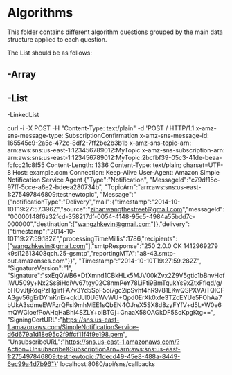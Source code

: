 Algorithms
==========
This folder contains different algorithm questions grouped by the main data structure applied to each question.

The List should be as follows:

-Array
--------------


-List
--------------
-LinkedList

curl -i -X POST -H "Content-Type: text/plain" -d 'POST / HTTP/1.1 x-amz-sns-message-type: SubscriptionConfirmation x-amz-sns-message-id: 165545c9-2a5c-472c-8df2-7ff2be2b3b1b x-amz-sns-topic-arn: arn:aws:sns:us-east-1:123456789012:MyTopic x-amz-sns-subscription-arn: arn:aws:sns:us-east-1:123456789012:MyTopic:2bcfbf39-05c3-41de-beaa-fcfcc21c8f55 Content-Length: 1336 Content-Type: text/plain; charset=UTF-8 Host: example.com Connection: Keep-Alive User-Agent: Amazon Simple Notification Service Agent {"Type":"Notification", "MessageId":"c79df15c-97ff-5cce-a6e2-bdeea280734b", "TopicArn":"arn:aws:sns:us-east-1:275497846809:testnewtopic", "Message":"{\"notificationType\":\"Delivery\",\"mail\":{\"timestamp\":\"2014-10-10T19:27:57.396Z\",\"source\":\"zihanwangthestreet@gmail.com\",\"messageId\":\"00000148f6a32fcd-358217df-0054-4148-95c5-4984a55bdd7c-000000\",\"destination\":[\"wangzhkevin@gmail.com\"]},\"delivery\":{\"timestamp\":\"2014-10-10T19:27:59.182Z\",\"processingTimeMillis\":1786,\"recipients\":[\"wangzhkevin@gmail.com\"],\"smtpResponse\":\"250 2.0.0 OK 1412969279 k9si12613408qch.25-gsmtp\",\"reportingMTA\":\"a8-43.smtp-out.amazonses.com\"}}", "Timestamp":"2014-10-10T19:27:59.282Z", "SignatureVersion":"1", "Signature":"sxEqQWB6+DfXmnd1CBkHLx5MJV00kZvx2Z9V5gtic1bBnvHoflWU509y+Nx2Ss8iHdiVv67tgy02C8nmPeY78LiFti9BmTqukYs9xZtxFflqd/g/5HOvJtjRdqPzHglrfFA7v3Yd5SpF5oi7gc2ipSvhf4hR9781EKwQSPXVAiTQICFA3gv56gErDYmKnEr+qkUJl0U6WvWU+Qpd0ErXk0xfe3TZcEYUe5FOhAa7bUkA3sdmeEWFzrQFsl9mhMEE1sQbEN4OJreX5SX8d8zyFYfV+d5L+W0e6mQWGloefPoAHqHaBhi4SZLY+oiBTGj+GnaaX58OAGkDF5ScKpgKtg==", "SigningCertURL":"https://sns.us-east-1.amazonaws.com/SimpleNotificationService-d6d679a1d18e95c2f9ffcf11f4f9e198.pem", "UnsubscribeURL":"https://sns.us-east-1.amazonaws.com/?Action=Unsubscribe&SubscriptionArn=arn:aws:sns:us-east-1:275497846809:testnewtopic:71decd49-45e8-488a-8449-6ec99a4d7b96"}' localhost:8080/api/sns/callbacks
